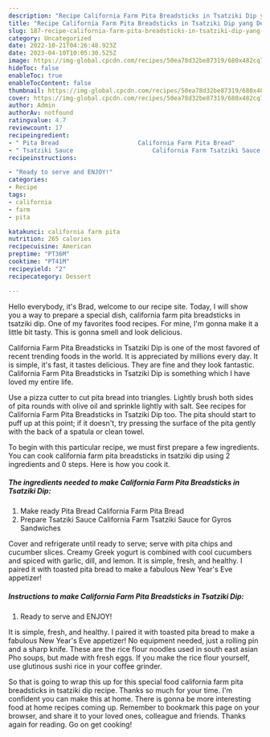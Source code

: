 ```yaml
---
description: "Recipe California Farm Pita Breadsticks in Tsatziki Dip yang Delicious}"
title: "Recipe California Farm Pita Breadsticks in Tsatziki Dip yang Delicious}"
slug: 187-recipe-california-farm-pita-breadsticks-in-tsatziki-dip-yang-delicious
category: Uncategorized
date: 2022-10-21T04:26:48.923Z
date: 2023-04-10T10:05:30.525Z
image: https://img-global.cpcdn.com/recipes/50ea78d32be87319/680x482cq70/california-farm-pita-breadsticks-in-tsatziki-dip-recipe-main-photo.jpg
hideToc: false
enableToc: true
enableTocContent: false
thumbnail: https://img-global.cpcdn.com/recipes/50ea78d32be87319/680x482cq70/california-farm-pita-breadsticks-in-tsatziki-dip-recipe-main-photo.jpg
cover: https://img-global.cpcdn.com/recipes/50ea78d32be87319/680x482cq70/california-farm-pita-breadsticks-in-tsatziki-dip-recipe-main-photo.jpg
author: Admin
authorAv: notfound
ratingvalue: 4.7
reviewcount: 17
recipeingredient:
- " Pita Bread                      California Farm Pita Bread"
- " Tsatziki Sauce                      California Farm Tsatziki Sauce for Gyros Sandwiches"
recipeinstructions:

- "Ready to serve and ENJOY!"
categories:
- Recipe
tags:
- california
- farm
- pita

katakunci: california farm pita 
nutrition: 265 calories
recipecuisine: American
preptime: "PT36M"
cooktime: "PT41M"
recipeyield: "2"
recipecategory: Dessert

---
```



Hello everybody, it's Brad, welcome to our recipe site. Today, I will show you a way to prepare a special dish, california farm pita breadsticks in tsatziki dip. One of my favorites food recipes. For mine, I'm gonna make it a little bit tasty. This is gonna smell and look delicious.

California Farm Pita Breadsticks in Tsatziki Dip is one of the most favored of recent trending foods in the world. It is appreciated by millions every day. It is simple, it's fast, it tastes delicious. They are fine and they look fantastic. California Farm Pita Breadsticks in Tsatziki Dip is something which I have loved my entire life.

Use a pizza cutter to cut pita bread into triangles. Lightly brush both sides of pita rounds with olive oil and sprinkle lightly with salt. See recipes for California Farm Pita Breadsticks in Tsatziki Dip too. The pita should start to puff up at this point; if it doesn&#39;t, try pressing the surface of the pita gently with the back of a spatula or clean towel.


To begin with this particular recipe, we must first prepare a few ingredients. You can cook california farm pita breadsticks in tsatziki dip using 2 ingredients and 0 steps. Here is how you cook it.

<!--inarticleads1-->

##### The ingredients needed to make California Farm Pita Breadsticks in Tsatziki Dip:

1. Make ready  Pita Bread                      California Farm Pita Bread
1. Prepare  Tsatziki Sauce                      California Farm Tsatziki Sauce for Gyros Sandwiches


Cover and refrigerate until ready to serve; serve with pita chips and cucumber slices. Creamy Greek yogurt is combined with cool cucumbers and spiced with garlic, dill, and lemon. It is simple, fresh, and healthy. I paired it with toasted pita bread to make a fabulous New Year&#39;s Eve appetizer! 

<!--inarticleads2-->

##### Instructions to make California Farm Pita Breadsticks in Tsatziki Dip:


1. Ready to serve and ENJOY!

It is simple, fresh, and healthy. I paired it with toasted pita bread to make a fabulous New Year&#39;s Eve appetizer! No equipment needed, just a rolling pin and a sharp knife. These are the rice flour noodles used in south east asian Pho soups, but made with fresh eggs. If you make the rice flour yourself, use glutinous sushi rice in your coffee grinder. 

So that is going to wrap this up for this special food california farm pita breadsticks in tsatziki dip recipe. Thanks so much for your time. I'm confident you can make this at home. There is gonna be more interesting food at home recipes coming up. Remember to bookmark this page on your browser, and share it to your loved ones, colleague and friends. Thanks again for reading. Go on get cooking!
